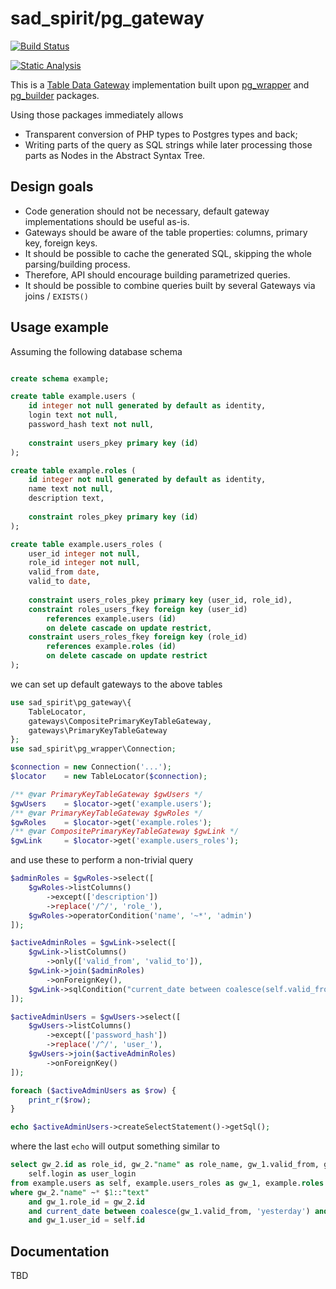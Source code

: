 # sad_spirit/pg_gateway

[![Build Status](https://github.com/sad-spirit/pg-gateway/workflows/Continuous%20Integration/badge.svg?branch=master)](https://github.com/sad-spirit/pg-gateway/actions?query=branch%3Amaster+workflow%3A%22Continuous+Integration%22)

[![Static Analysis](https://github.com/sad-spirit/pg-gateway/workflows/Static%20Analysis/badge.svg?branch=master)](https://github.com/sad-spirit/pg-gateway/actions?query=branch%3Amaster+workflow%3A%22Static+Analysis%22)

This is a [Table Data Gateway](https://martinfowler.com/eaaCatalog/tableDataGateway.html) implementation built upon
[pg_wrapper](https://github.com/sad-spirit/pg-wrapper) and [pg_builder](https://github.com/sad-spirit/pg-builder) packages.

Using those packages immediately allows
 * Transparent conversion of PHP types to Postgres types and back;
 * Writing parts of the query as SQL strings while later processing those parts as Nodes in the Abstract Syntax Tree.

## Design goals

 * Code generation should not be necessary, default gateway implementations should be useful as-is.
 * Gateways should be aware of the table properties: columns, primary key, foreign keys.
 * It should be possible to cache the generated SQL, skipping the whole parsing/building process.
 * Therefore, API should encourage building parametrized queries.
 * It should be possible to combine queries built by several Gateways via joins / `EXISTS()`

## Usage example

Assuming the following database schema
```SQL

create schema example;

create table example.users (
    id integer not null generated by default as identity,
    login text not null,
    password_hash text not null,
    
    constraint users_pkey primary key (id)
);

create table example.roles (
    id integer not null generated by default as identity,
    name text not null,
    description text,
    
    constraint roles_pkey primary key (id)
);

create table example.users_roles (
    user_id integer not null,
    role_id integer not null,
    valid_from date,
    valid_to date,
    
    constraint users_roles_pkey primary key (user_id, role_id),
    constraint roles_users_fkey foreign key (user_id)
        references example.users (id)
        on delete cascade on update restrict,
    constraint users_roles_fkey foreign key (role_id)
        references example.roles (id)
        on delete cascade on update restrict
);
```

we can set up default gateways to the above tables
```PHP
use sad_spirit\pg_gateway\{
    TableLocator,
    gateways\CompositePrimaryKeyTableGateway,
    gateways\PrimaryKeyTableGateway
};
use sad_spirit\pg_wrapper\Connection;

$connection = new Connection('...');
$locator    = new TableLocator($connection);

/** @var PrimaryKeyTableGateway $gwUsers */
$gwUsers    = $locator->get('example.users');
/** @var PrimaryKeyTableGateway $gwRoles */
$gwRoles    = $locator->get('example.roles');
/** @var CompositePrimaryKeyTableGateway $gwLink */
$gwLink     = $locator->get('example.users_roles');
```

and use these to perform a non-trivial query
```PHP
$adminRoles = $gwRoles->select([
    $gwRoles->listColumns()
        ->except(['description'])
        ->replace('/^/', 'role_'),
    $gwRoles->operatorCondition('name', '~*', 'admin')
]);

$activeAdminRoles = $gwLink->select([
    $gwLink->listColumns()
        ->only(['valid_from', 'valid_to']),
    $gwLink->join($adminRoles)
        ->onForeignKey(),
    $gwLink->sqlCondition("current_date between coalesce(self.valid_from, 'yesterday') and coalesce(self.valid_to, 'tomorrow')")
]);

$activeAdminUsers = $gwUsers->select([
    $gwUsers->listColumns()
        ->except(['password_hash'])
        ->replace('/^/', 'user_'),
    $gwUsers->join($activeAdminRoles)
        ->onForeignKey()
]);

foreach ($activeAdminUsers as $row) {
    print_r($row);
}

echo $activeAdminUsers->createSelectStatement()->getSql();
```

where the last `echo` will output something similar to
```SQL
select gw_2.id as role_id, gw_2."name" as role_name, gw_1.valid_from, gw_1.valid_to, self.id as user_id,
    self.login as user_login
from example.users as self, example.users_roles as gw_1, example.roles as gw_2
where gw_2."name" ~* $1::"text"
    and gw_1.role_id = gw_2.id
    and current_date between coalesce(gw_1.valid_from, 'yesterday') and coalesce(gw_1.valid_to, 'tomorrow')
    and gw_1.user_id = self.id
```


## Documentation

TBD

